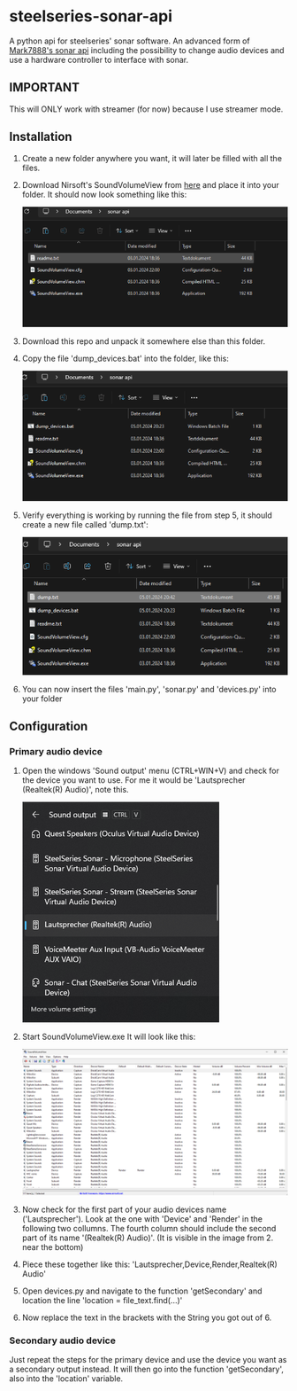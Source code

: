 # steelseries-sonar-api

A python api for steelseries' sonar software. An advanced form of <a href="https://github.com/Mark7888/steelseries-sonar-py">Mark7888's sonar api<a> including the possibility to change audio devices and use a hardware controller to interface with sonar.

## IMPORTANT 
This will ONLY work with streamer (for now) because I use streamer mode.


## Installation 
1. Create a new folder anywhere you want, it will later be filled with all the files.
2. Download Nirsoft's SoundVolumeView from <a href="https://www.nirsoft.net/utils/soundvolumeview-x64.zip">here<a> and place it into your folder. It should now look something like this:

   ![Alt text](images/soundvolumeview.png)
4. Download this repo and unpack it somewhere else than this folder.
5. Copy the file 'dump_devices.bat' into the folder, like this:

   ![Alt text](images/dump.png)
6. Verify everything is working by running the file from step 5, it should create a new file called 'dump.txt':

   ![Alt text](images/text_file.png)
7. You can now insert the files 'main.py', 'sonar.py' and 'devices.py' into your folder

## Configuration 

### Primary audio device
1. Open the windows 'Sound output' menu (CTRL+WIN+V) and check for the device you want to use. For me it would be 'Lautsprecher (Realtek(R) Audio)', note this.

   ![Alt text](images/windows_sound_menu.png)
3. Start SoundVolumeView.exe It will look like this:

   ![Alt text](images/soundvolumeview_open.png)
5. Now check for the first part of your audio devices name ('Lautsprecher'). Look at the one with 'Device' and 'Render' in the following two collumns. The fourth column should include the second part of its name '(Realtek(R) Audio)'. (It is visible in the image from 2. near the bottom)
6. Piece these together like this: 'Lautsprecher,Device,Render,Realtek(R) Audio'
7. Open devices.py and navigate to the function 'getSecondary' and location the line 'location = file_text.find(...)'
8. Now replace the text in the brackets with the String you got out of 6.

### Secondary audio device 
Just repeat the steps for the primary device and use the device you want as a secondary output instead. It will then go into the function 'getSecondary', also into the 'location' variable.
